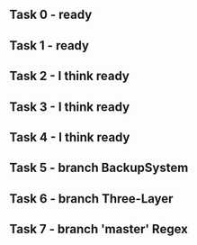 ## Task 0 - ready
## Task 1 - ready
## Task 2 - I think ready
## Task 3 - I think ready
## Task 4 - I think ready
## Task 5 - branch BackupSystem
## Task 6 - branch Three-Layer
## Task 7 - branch 'master' Regex
